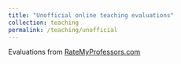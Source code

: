 ```yaml
---
title: "Unofficial online teaching evaluations"
collection: teaching
permalink: /teaching/unofficial
---
```


Evaluations from [RateMyProfessors.com](https://www.ratemyprofessors.com/ShowRatings.jsp?tid=1153223)
